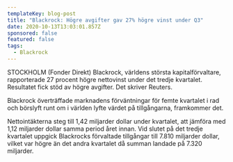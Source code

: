 ```yaml
---
templateKey: blog-post
title: "Blackrock: Högre avgifter gav 27% högre vinst under Q3"
date: 2020-10-13T13:03:01.857Z
sponsored: false
featured: false
tags:
  - Blackrock
---
```

STOCKHOLM (Fonder Direkt) Blackrock, världens största kapitalförvaltare, rapporterade 27 procent högre nettovinst under det tredje kvartalet. Resultatet fick stöd av högre avgifter. Det skriver Reuters.

Blackrock överträffade marknadens förväntningar för femte kvartalet i rad och börslyft runt om i världen lyfte värdet på tillgångarna, framkommer det.

Nettointäkterna steg till 1,42 miljarder dollar under kvartalet, att jämföra med 1,12 miljarder dollar samma period året innan. Vid slutet på det tredje kvartalet uppgick Blackrocks förvaltade tillgångar till 7.810 miljarder dollar, vilket var högre än det andra kvartalet då summan landade på 7.320 miljarder.